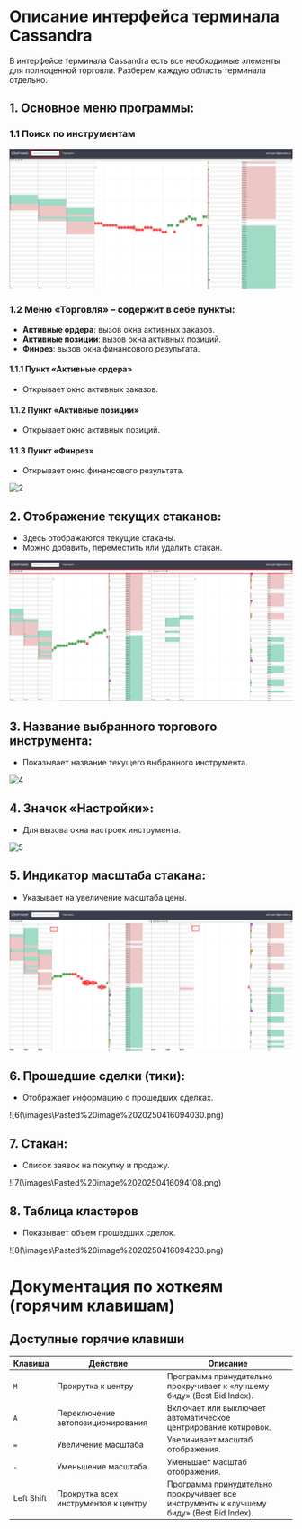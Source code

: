 # Описание интерфейса терминала Cassandra

В интерфейсе терминала Cassandra есть все необходимые элементы для полноценной торговли. Разберем каждую область терминала отдельно.

## 1. Основное меню программы:

### 1.1 Поиск по инструментам

![1](\images\Pasted%20image%2020250416093558.png)
### 1.2 Меню «Торговля» – содержит в себе пункты:
- **Активные ордера**: вызов окна активных заказов.
- **Активные позиции**: вызов окна активных позиций.
- **Финрез**: вызов окна финансового результата.

#### 1.1.1 Пункт «Активные ордера»
- Открывает окно активных заказов.

#### 1.1.2 Пункт «Активные позиции»
- Открывает окно активных позиций.

#### 1.1.3 Пункт «Финрез»
- Открывает окно финансового результата.

![2](\images\Pasted20%image%2020250416092349.png)
## 2. Отображение текущих стаканов:
- Здесь отображаются текущие стаканы.
- Можно добавить, переместить или удалить стакан.

![3](\images\Pasted%20image%2020250416093750.png)
## 3. Название выбранного торгового инструмента:
- Показывает название текущего выбранного инструмента.

![4](\imaages\Pasted%20%image%20%20250416093829.png)
## 4. Значок «Настройки»:
- Для вызова окна настроек инструмента.

![5](\images\Pasted%20%image%2020250416093857.png)
## 5. Индикатор масштаба стакана:
- Указывает на увеличение масштаба цены.

![6](\images\Pasted%20image%2020250416094005.png)

## 6. Прошедшие сделки (тики):
- Отображает информацию о прошедших сделках.

![6(\images\Pasted%20image%2020250416094030.png)

## 7. Стакан:
- Список заявок на покупку и продажу.

![7(\images\Pasted%20image%2020250416094108.png)

## 8. Таблица кластеров
- Показывает объем прошедших сделок.

![8(\images\Pasted%20image%2020250416094230.png)

#  Документация по хоткеям (горячим клавишам)

##  Доступные горячие клавиши

| Клавиша    | Действие                             | Описание                                                                                |
| ---------- | ------------------------------------ | --------------------------------------------------------------------------------------- |
| `M`        | Прокрутка к центру                   | Программа принудительно прокручивает к «лучшему биду» (Best Bid Index).                 |
| `A`        | Переключение автопозиционирования    | Включает или выключает автоматическое центрирование котировок.                          |
| `=`        | Увеличение масштаба                  | Увеличивает масштаб отображения.                                                        |
| `-`        | Уменьшение масштаба                  | Уменьшает масштаб отображения.                                                          |
| Left Shift | Прокрутка всех инструментов к центру | Программа принудительно прокручивает все инструменты к «лучшему биду» (Best Bid Index). |
